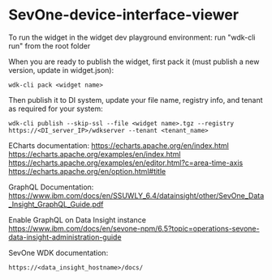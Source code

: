 # SevOne-device-interface-viewer

To run the widget in the widget dev playground environment:
run "wdk-cli run" from the root folder

When you are ready to publish the widget, first pack it (must publish a new version, update in widget.json):

    wdk-cli pack <widget name>

Then publish it to DI system, update your file name, registry info, and tenant as required for your system:

    wdk-cli publish --skip-ssl --file <widget name>.tgz --registry https://<DI_server_IP>/wdkserver --tenant <tenant_name>

ECharts documentation:
https://echarts.apache.org/en/index.html
https://echarts.apache.org/examples/en/index.html
https://echarts.apache.org/examples/en/editor.html?c=area-time-axis
https://echarts.apache.org/en/option.html#title

GraphQL Documentation:
https://www.ibm.com/docs/en/SSUWLY_6.4/datainsight/other/SevOne_Data_Insight_GraphQL_Guide.pdf

Enable GraphQL on Data Insight instance
https://www.ibm.com/docs/en/sevone-npm/6.5?topic=operations-sevone-data-insight-administration-guide

SevOne WDK documentation:

    https://<data_insight_hostname>/docs/
